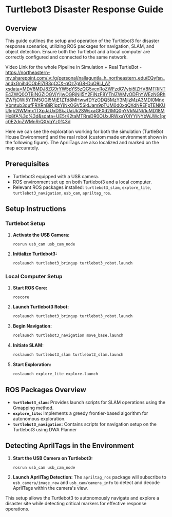 # Turtlebot3 Disaster Response Guide

## Overview

This guide outlines the setup and operation of the Turtlebot3 for disaster response scenarios, utilizing ROS packages for navigation, SLAM, and object detection. Ensure both the Turtlebot and a local computer are correctly configured and connected to the same network.

Video Link for the whole Pipeline in Simulation + Real TurtleBot - https://northeastern-my.sharepoint.com/:v:/g/personal/nallaguntla_h_northeastern_edu/EQyfsn_andxGnihdCObEl7IB3qCCX-qOz7gG8-DuO9IJ_A?xsdata=MDV8MDJ8ZG9rYW5pYS5zQG5vcnRoZWFzdGVybi5lZHV8MTRiNTE4ZWQ0OTBiNGZlOGVjYjIwOGRjNjI5Y2FiNzF8YThlZWMyODFhYWEzNGRhZWFjOWI5YTM5OGI5MjE1ZTd8MHwwfDYzODQ5MzY3MjIzMzA3MDI0MnxVbmtub3dufFRXRnBiR1pzYjNkOGV5SldJam9pTUM0d0xqQXdNREFpTENKUUlqb2lWMmx1TXpJaUxDSkJUaUk2SWsxaGFXd2lMQ0pYVkNJNk1uMD18MHx8fA%3d%3d&sdata=UE5rK2taMTRreDR0OUxJRWxaY0lYYjNYbWJWc1prc0E2dnZWMnRrQXVqYz0%3d

Here we can see the exploration working for both the simulation (TurtleBot House Environment) and the real robot (custom made environment shown in the following figure). The AprilTags are also localized and marked on the map accurately.


## Prerequisites

- Turtlebot3 equipped with a USB camera.
- ROS environment set up on both Turtlebot3 and a local computer.
- Relevant ROS packages installed: `turtlebot3_slam`, `explore_lite`, `turtlebot3_navigation`, `usb_cam`, `apriltag_ros`.

## Setup Instructions

### Turtlebot Setup

1. **Activate the USB Camera:**
   ```bash
   rosrun usb_cam usb_cam_node
   ```

2. **Initialize Turtlebot3:**
   ```bash
   roslaunch turtlebot3_bringup turtlebot3_robot.launch
   ```

### Local Computer Setup

1. **Start ROS Core:**
   ```bash
   roscore
   ```

2. **Launch Turtlebot3 Robot:**
   ```bash
   roslaunch turtlebot3_bringup turtlebot3_robot.launch
   ```

3. **Begin Navigation:**
   ```bash
   roslaunch turtlebot3_navigation move_base.launch
   ```

4. **Initiate SLAM:**
   ```bash
   roslaunch turtlebot3_slam turtlebot3_slam.launch
   ```

5. **Start Exploration:**
   ```bash
   roslaunch explore_lite explore.launch
   ```

## ROS Packages Overview

- **`turtlebot3_slam`:** Provides launch scripts for SLAM operations using the Gmapping method.
- **`explore_lite`:** Implements a greedy frontier-based algorithm for autonomous exploration.
- **`turtlebot3_navigation`:** Contains scripts for navigation setup on the Turtlebot3 using DWA Planner

## Detecting AprilTags in the Environment

1. **Start the USB Camera on Turtlebot3:**
   ```bash
   rosrun usb_cam usb_cam_node
   ```

2. **Launch AprilTag Detection:**
   The `apriltag_ros` package will subscribe to `usb_camera/image_raw` and `usb_cam/camera_info` to detect and decode AprilTags within the camera's view.

This setup allows the Turtlebot3 to autonomously navigate and explore a disaster site while detecting critical markers for effective response operations.



